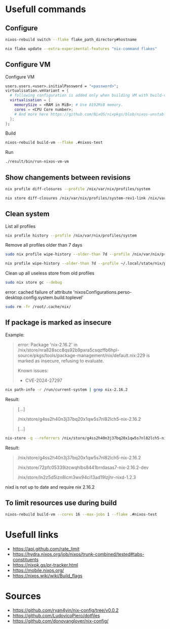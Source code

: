 # Usefull commands

## Configure

```bash
nixos-rebuild switch --flake flake_path_directory#hostname
```

```bash
nix flake update --extra-experimental-features "nix-command flakes"
```

## Configure VM

Configure VM
```nix
users.users.<user>.initialPassword = "<password>";
virtualisation.vmVariant = {
  # following configuration is added only when building VM with build-vm
  virtualisation = {
    memorySize = <RAM in MiB>; # Use 8192MiB memory.
    cores = <CPU Core number>;
    # And more here https://github.com/NixOS/nixpkgs/blob/nixos-unstable/nixos/modules/virtualisation/qemu-vm.nix     
  };
};
```

Build
```bash
nixos-rebuild build-vm --flake .#nixos-test
```

Run
```bash
./result/bin/run-nixos-vm-vm
```

## Show changements between revisions


```bash
nix profile diff-closures --profile /nix/var/nix/profiles/system
```

```bash
nix store diff-closures /nix/var/nix/profiles/system-rev1-link /nix/var/nix/profiles/system-rev2-link
```

## Clean system

List all profiles
```bash
nix profile history --profile /nix/var/nix/profiles/system
```

Remove all profiles older than 7 days
```bash
sudo nix profile wipe-history --older-than 7d --profile /nix/var/nix/profiles/system
```

```bash
nix profile wipe-history --older-than 7d --profile ~/.local/state/nix/profiles/home-manager
```

Clean up all useless store from old profiles
```bash
sudo nix store gc --debug
```

error: cached failure of attribute 'nixosConfigurations.perso-desktop.config.system.build.toplevel'
```bash
sudo rm -fr /root/.cache/nix/
```

## If package is marked as insecure

Example:

> error: Package 'nix-2.16.2' in /nix/store/nra828scc8qs92b9pxra5csqzffb6hpl-source/pkgs/tools/package-management/nix/default.nix:229 is marked as insecure, refusing to evaluate.
>
> Known issues:
> - CVE-2024-27297

```bash
nix path-info -r /run/current-system | grep nix-2.16.2
```
Result:
> [...]
>
> /nix/store/g4ss2h40n3j37bq20x1qw5s7nl82lch5-nix-2.16.2
>
> [...]

```bash
nix-store -q --referrers /nix/store/g4ss2h40n3j37bq20x1qw5s7nl82lch5-nix-2.16.2
```
Result:
> /nix/store/g4ss2h40n3j37bq20x1qw5s7nl82lch5-nix-2.16.2
>
> /nix/store/72pfc05339izcwqhlbs8441brrdasas7-nix-2.16.2-dev
>
> /nix/store/ln2z5d5izn8icm3wx94ci13ad19lzjhr-nixd-1.2.3

nixd is not up to date and require nix 2.16.2

## To limit resources use during build

```bash
nixos-rebuild build-vm --cores 16 --max-jobs 1 --flake .#nixos-test
```

# Usefull links

- https://api.github.com/rate_limit
- https://hydra.nixos.org/job/nixos/trunk-combined/tested#tabs-constituents
- https://nixpk.gs/pr-tracker.html
- https://mobile.nixos.org/
- https://nixos.wiki/wiki/Build_flags

# Sources

- https://github.com/ryan4yin/nix-config/tree/v0.0.2
- https://github.com/LudovicoPiero/dotfiles
- https://github.com/donovanglover/nix-config/
